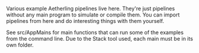 Various example Aetherling pipelines live here. They're just pipelines without 
any main program to simulate or compile them. 
You can import pipelines from here and do interesting things with them yourself.

See src/AppMains for main functions that can run some of the examples from
the command line. Due to the Stack tool used, each main must be in its own
folder.

